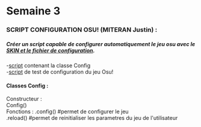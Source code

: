 # Semaine 3  


### SCRIPT CONFIGURATION OSU! (MITERAN Justin) :  
##### Créer un script capable de configurer automatiquement le jeu osu avec le [SKIN et le fichier de configuration](../../Osu!Learn/Assets/config).  
  -[script](../../Osu!Learn/Assets/Code/utilitaire/configOsu.py) contenant la classe Config  
  -[script](../../Osu!Learn/Assets/Code/utilitaire/configOsu.py) de test de configuration du jeu Osu!  

#### Classes Config :  
  Constructeur :  
      Config()  
  Fonctions :
      .config() #permet de configurer le jeu  
      .reload() #permet de reinitialiser les parametres du jeu de l'utilisateur  
      
